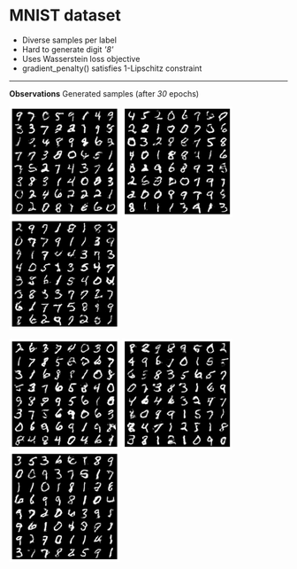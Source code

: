 # MNIST dataset 
* Diverse samples per label
* Hard to generate digit *'8'*
* Uses Wasserstein loss objective
* gradient_penalty() satisfies 1-Lipschitz constraint
---

**Observations**
Generated samples (after *30* epochs)
<p float="left">
<img src="images/sample_5.png" width="200" />
<img src="images/sample_6.png" width="200" />
<img src="images/sample_8.png" width="200" /></p>
<p float="left">
<img src="images/sample_2.png" width="200" />
<img src="images/sample_3.png" width="200" />
<img src="images/sample_4.png" width="200" /></p>
